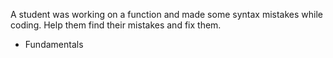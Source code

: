 A student was working on a function and made some syntax mistakes while coding. Help them find their mistakes and fix them.

- Fundamentals
